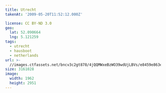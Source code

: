 ```yaml
---
title: Utrecht
takenAt: '2009-05-20T11:52:12.000Z'

license: CC BY-ND 3.0
geo:
  lat: 52.090664
  lng: 5.121259
tags:
  - utrecht
  - hausboot
  - netherlands
url: >-
  //images.ctfassets.net/bncv3c2gt878/4jQQMWxeBzWO39wdUjLBVs/e8459e863e22347644019a69aebe6dec/utrecht_4370228272_o
size: 3161028
image:
  width: 1962
  height: 2951
---
```

